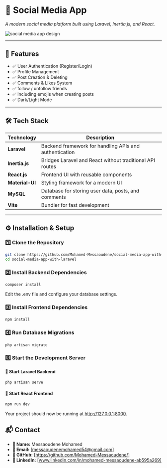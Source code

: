 # 📌 Social Media App  
*A modern social media platform built using Laravel, Inertia.js, and React.*  

![social media app design](https://github.com/user-attachments/assets/18993326-5504-4704-9a97-9bedf838e77f)

---

## 🚀 Features  
- ✅ User Authentication (Register/Login)  
- ✅ Profile Management  
- ✅ Post Creation & Deleting  
- ✅ Comments & Likes System
- ✅ follow / unfollow friends
- ✅ Including emojis when creating posts
- ✅ Dark/Light Mode  

---

## 🛠 Tech Stack  
| Technology  | Description |
|-------------|------------|
| **Laravel** | Backend framework for handling APIs and authentication |
| **Inertia.js** | Bridges Laravel and React without traditional API routes |
| **React.js** | Frontend UI with reusable components |
| **Material-UI** | Styling framework for a modern UI |
| **MySQL** | Database for storing user data, posts, and comments |
| **Vite** | Bundler for fast development |

---

## ⚙️ Installation & Setup  

### 1️⃣ Clone the Repository  
```sh
git clone https://github.com/Mohamed-Messaoudene/social-media-app-with-laravel
cd social-media-app-with-laravel
```
### 2️⃣ Install Backend Dependencies  
```sh
composer install
```
Edit the .env file and configure your database settings.
### 3️⃣ Install Frontend Dependencies 
```sh
npm install
```
### 4️⃣ Run Database Migrations
```sh
php artisan migrate
```
### 5️⃣ Start the Development Server
#### 🚀 Start Laravel Backend  
```sh
php artisan serve
```
#### 🚀 Start React Frontend
```sh
npm run dev
```
Your project should now be running at http://127.0.0.1:8000.
## 📬 Contact  

- **👤 Name:** Messaoudene Mohamed
- **📧 Email:** [messaoudenemohamed54@gmail.com]  
- **🔗 GitHub:** [https://github.com/Mohamed-Messaoudene/]
- **🔗 LinkedIn:** [www.linkedin.com/in/mohamed-messaoudene-ab595a269]  

